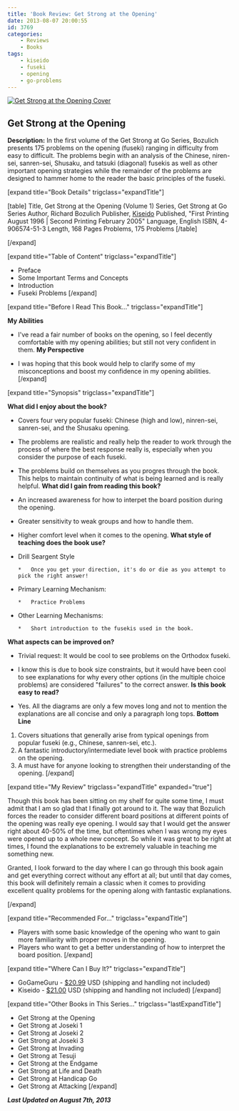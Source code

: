 ```yaml
---
title: 'Book Review: Get Strong at the Opening'
date: 2013-08-07 20:00:55
id: 3769
categories:
	- Reviews
	- Books
tags:
	- kiseido
	- fuseki
	- opening
	- go-problems
---
```


[![Get Strong at the Opening Cover](http://www.bengozen.com/wp-content/uploads/2013/08/getstrongv1cover.jpg)](http://www.bengozen.com/wp-content/uploads/2013/08/getstrongv1cover.jpg)

## Get Strong at the Opening

**Description:** In the first volume of the Get Strong at Go Series, Bozulich presents 175 problems on the opening (fuseki) ranging in difficulty from easy to difficult. The problems begin with an analysis of the Chinese, niren-sei, sanren-sei, Shusaku, and tatsuki (diagonal) fusekis as well as other important opening strategies while the remainder of the problems are designed to hammer home to the reader the basic principles of the fuseki.

<!--more-->

[expand title="Book Details" trigclass="expandTitle"]

[table]
Title, Get Strong at the Opening (Volume 1)
Series, Get Strong at Go Series
Author, Richard Bozulich
Publisher, [Kiseido](http://www.kiseido.com)
Published, "First Printing August 1996 | Second Printing February 2005"
Language, English
ISBN, 4-906574-51-3
Length, 168 Pages
Problems, 175 Problems
[/table]

[/expand]

[expand title="Table of Content" trigclass="expandTitle"]

*   Preface
*   Some Important Terms and Concepts
*   Introduction
*   Fuseki Problems
[/expand]

[expand title="Before I Read This Book..." trigclass="expandTitle"]

**My Abilities**

*   I've read a fair number of books on the opening, so I feel decently comfortable with my opening abilities; but still not very confident in them.
**My Perspective**

*   I was hoping that this book would help to clarify some of my misconceptions and boost my confidence in my opening abilities.
[/expand]

[expand title="Synopsis" trigclass="expandTitle"]

**What did I enjoy about the book?**

*   Covers four very popular fuseki: Chinese (high and low), ninren-sei, sanren-sei, and the Shusaku opening.
*   The problems are realistic and really help the reader to work through the process of where the best response really is, especially when you consider the purpose of each fuseki.
*   The problems build on themselves as you progres through the book. This helps to maintain continuity of what is being learned and is really helpful.
**What did I gain from reading this book?**

*   An increased awareness for how to interpet the board position during the opening.
*   Greater sensitivity to weak groups and how to handle them.
*   Higher comfort level when it comes to the opening.
**What style of teaching does the book use?**

*   Drill Seargent Style

		*   Once you get your direction, it's do or die as you attempt to pick the right answer!

*   Primary Learning Mechanism:

		*   Practice Problems

*   Other Learning Mechanisms:

		*   Short introduction to the fusekis used in the book.
**What aspects can be improved on?**

*   Trivial request: It would be cool to see problems on the Orthodox fuseki.
*   I know this is due to book size constraints, but it would have been cool to see explanations for why every other options (in the multiple choice problems) are considered "failures" to the correct answer.
**Is this book easy to read?**

*   Yes. All the diagrams are only a few moves long and not to mention the explanations are all concise and only a paragraph long tops.
**Bottom Line**

1.  Covers situations that generally arise from typical openings from popular fuseki (e.g., Chinese, sanren-sei, etc.).
2.  A fantastic introductory/intermediate level book with practice problems on the opening.
3.  A must have for anyone looking to strengthen their understanding of the opening.
[/expand]

[expand title="My Review" trigclass="expandTitle" expanded="true"]

Though this book has been sitting on my shelf for quite some time, I must admit that I am so glad that I finally got around to it. The way that Bozulich forces the reader to consider different board positions at different points of the opening was really eye opening. I would say that I would get the answer right about 40-50% of the time, but oftentimes when I was wrong my eyes were opened up to a whole new concept. So while it was great to be right at times, I found the explanations to be extremely valuable in teaching me something new.

Granted, I look forward to the day where I can go through this book again and get everything correct without any effort at all; but until that day comes, this book will definitely remain a classic when it comes to providing excellent quality problems for the opening along with fantastic explanations.

[/expand]

[expand title="Recommended For..." trigclass="expandTitle"]

*   Players with some basic knowledge of the opening who want to gain more familiarity with proper moves in the opening.
*   Players who want to get a better understanding of how to interpret the board position.
[/expand]

[expand title="Where Can I Buy It?" trigclass="expandTitle"]

*   GoGameGuru - [$20.99](http://shop.gogameguru.com/get-strong-at-the-opening/?acc=e4da3b7fbbce2345d7772b0674a318d5) USD (shipping and handling not included)
*   Kiseido - [$21.00](http://www.kiseido.com/go_books.htm) USD (shipping and handling not included)
[/expand]

[expand title="Other Books in This Series..." trigclass="lastExpandTitle"]

*   Get Strong at the Opening
*   Get Strong at Joseki 1
*   Get Strong at Joseki 2
*   Get Strong at Joseki 3
*   Get Strong at Invading
*   Get Strong at Tesuji
*   Get Strong at the Endgame
*   Get Strong at Life and Death
*   Get Strong at Handicap Go
*   Get Strong at Attacking
[/expand]

_**Last Updated on August 7th, 2013**_